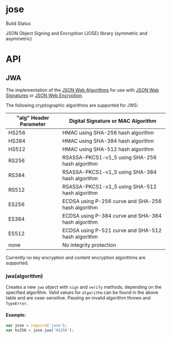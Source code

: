 # jose

Build Status

JSON Object Signing and Encryption (JOSE) library (symmetric and asymmetric)

# API
## JWA
The implementation of the 
[JSON Web Algorithms](https://tools.ietf.org/html/rfc7518) for use
with [JSON Web Signatures](https://tools.ietf.org/html/rfc7515) or 
[JSON Web Encryption](https://tools.ietf.org/html/rfc7516).

The following cryptographic algorithms are supported for JWS:

"alg" Header Parameter | Digital Signature or MAC Algorithm
-----------------|-----------------------------------
HS256 | HMAC using SHA-256 hash algorithm
HS384 | HMAC using SHA-384 hash algorithm
HS512 | HMAC using SHA-512 hash algorithm
RS256 | RSASSA-PKCS1-v1_5 using SHA-256 hash algorithm
RS384 | RSASSA-PKCS1-v1_5 using SHA-384 hash algorithm
RS512 | RSASSA-PKCS1-v1_5 using SHA-512 hash algorithm
ES256 | ECDSA using P-256 curve and SHA-256 hash algorithm
ES384 | ECDSA using P-384 curve and SHA-384 hash algorithm
ES512 | ECDSA using P-521 curve and SHA-512 hash algorithm
none | No integrity protection

Currently no key encryption and content encryption algorithms are
supported.

### jwa(algorithm)
Creates a new `jwa` object with `sign` and `verify` methods, depending 
on the specified algorithm. Valid values for `algorithm` can be found 
in the above table and are case-sensitive. Passing an invalid algorithm 
throws and `TypeError`.

#### Example:
```js
var jose = require('jose');
var hs256 = jose.jwa('HS256');
```